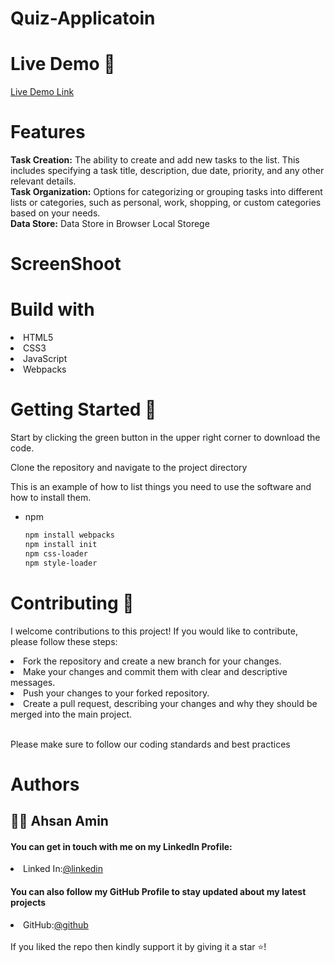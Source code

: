 # Quiz-Applicatoin

# Live Demo 🎥
<a href="https://ahsanami.github.io/Quiz-Applicatoin/">Live Demo Link</a>

# Features
<b>Task Creation:</b> The ability to create and add new tasks to the list. This includes specifying a task title, description, due date, priority, and any other relevant details.
<br>
<b>Task Organization:</b> Options for categorizing or grouping tasks into different lists or categories, such as personal, work, shopping, or custom categories based on your needs.
<br>
<b>Data Store:</b> Data Store in Browser Local Storege

# ScreenShoot
<!-- <img src="./src/images/1.png">

<br>
<h3> Edit Task Section</h3>
<img src="./src/images/2.png">
<br>
<h3> Input Task Section</h3>
<img src="./src/images/3.png"> -->


# Build with
  <li>
    HTML5
  </li>
    <li>
    CSS3
  </li>
    <li>
    JavaScript
  </li>
      <li>
     Webpacks
  </li>
  
  
# Getting Started 🚀

Start by clicking the green button in the upper right corner to download the code.

Clone the repository and navigate to the project directory


This is an example of how to list things you need to use the software and how to install them.
* npm
  ```sh
  npm install webpacks
  npm install init
  npm css-loader
  npm style-loader
  ```

   
# Contributing 🤝

I welcome contributions to this project! If you would like to contribute, please follow these steps:

 <li> Fork the repository and create a new branch for your changes. </li>
  <li> Make your changes and commit them with clear and descriptive messages.  </li>
  <li>Push your changes to your forked repository.   </li>
  <li>Create a pull request, describing your changes and why they should be merged into the main project.  </li>
  <br>

Please make sure to follow our coding standards and best practices

# Authors 
<h2>🧑🏻 Ahsan Amin </h2>
            <h4>You can get in touch with me on my LinkedIn Profile:</h4>
            <li >
				<label>Linked In:<label><a href="https://www.linkedin.com/in/ahsan-amin-/">@linkedin</a>
			</li>
            <h4>You can also follow my GitHub Profile to stay updated about my latest projects</h4>
			<li >
				<label>GitHub:<label><a href="https://github.com/ahsanami">@github</a>
			</li>
		<br>
 If you liked the repo then kindly support it by giving it a star ⭐!
